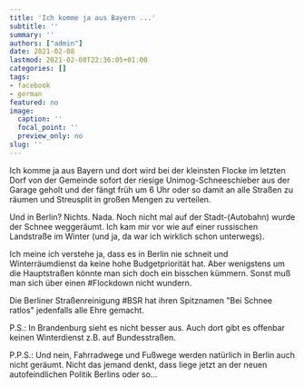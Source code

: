 ```yaml
---
title: 'Ich komme ja aus Bayern ...'
subtitle: ''
summary: ''
authors: ["admin"]
date: 2021-02-08
lastmod: 2021-02-08T22:36:05+01:00
categories: []
tags:
- facebook
- german
featured: no
image:
  caption: ''
  focal_point: ''
  preview_only: no
slug: ''
---
```

Ich komme ja aus Bayern und dort wird bei der kleinsten Flocke im letzten Dorf von der Gemeinde sofort der riesige Unimog-Schneeschieber aus der Garage geholt und der fängt früh um 6 Uhr oder so damit an alle Straßen zu räumen und Streusplit in großen Mengen zu verteilen.  

Und in Berlin? Nichts. Nada. Noch nicht mal auf der Stadt-(Autobahn) wurde der Schnee weggeräumt. Ich kam mir vor wie auf einer russischen Landstraße im Winter (und ja, da war ich wirklich schon unterwegs). 

Ich meine ich verstehe ja, dass es in Berlin nie schneit und Winterräumdienst da keine hohe Budgetpriorität hat. Aber wenigstens um die Hauptstraßen könnte man sich doch ein bisschen kümmern. Sonst muß man sich über einen #Flockdown nicht wundern. 

Die Berliner Straßenreinigung #BSR hat ihren Spitznamen "Bei Schnee ratlos" jedenfalls alle Ehre gemacht. 

P.S.: In Brandenburg sieht es nicht besser aus. Auch dort gibt es offenbar keinen Winterdienst z.B. auf Bundesstraßen. 

P.P.S.: Und nein, Fahrradwege und Fußwege werden natürlich in Berlin auch nicht geräumt. Nicht das jemand denkt, dass liege jetzt an der neuen autofeindlichen Politik Berlins oder so...


